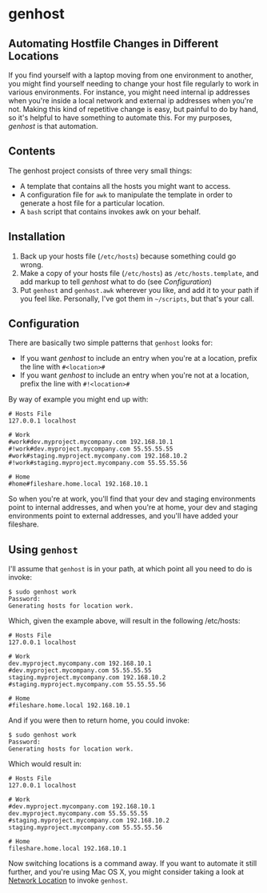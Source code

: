 # genhost
## Automating Hostfile Changes in Different Locations

If you find yourself with a laptop moving from one environment to another, you might find yourself needing to change your host file regularly to work in various environments.  For instance, you might need internal ip addresses when you're inside a local network and external ip addresses when you're not.  Making this kind of repetitive change is easy, but painful to do by hand, so it's helpful to have something to automate this.  For my purposes, *genhost* is that automation.

## Contents

The genhost project consists of three very small things:
 
 - A template that contains all the hosts you might want to access.
 - A configuration file for `awk` to manipulate the template in order to generate a host file for a particular location.
 - A `bash` script that contains invokes awk on your behalf.

## Installation

1. Back up your hosts file (`/etc/hosts`) because something could go wrong.
2. Make a copy of your hosts file (`/etc/hosts`) as `/etc/hosts.template`, and add markup to tell *genhost* what to do (see *Configuration*)
3. Put `genhost` and `genhost.awk` wherever you like, and add it to your path if you feel like.  Personally, I've got them in `~/scripts`, but that's your call.

## Configuration

There are basically two simple patterns that `genhost` looks for:

- If you want *genhost* to include an entry when you're at a location, prefix the line with `#<location>#`
- If you want *genhost* to include an entry when you're not at a location, prefix the line with `#!<location>#`

By way of example you might end up with:

	# Hosts File
	127.0.0.1 localhost
	
	# Work
	#work#dev.myproject.mycompany.com 192.168.10.1
	#!work#dev.myproject.mycompany.com 55.55.55.55
	#work#staging.myproject.mycompany.com 192.168.10.2
	#!work#staging.myproject.mycompany.com 55.55.55.56
	
	# Home
	#home#fileshare.home.local 192.168.10.1
	
So when you're at work, you'll find that your dev and staging environments point to internal addresses, and when you're at home, your dev and staging environments point to external addresses, and you'll have added your fileshare.

## Using `genhost`

I'll assume that `genhost` is in your path, at which point all you need to do is invoke:

	$ sudo genhost work
	Password:
	Generating hosts for location work.
	
Which, given the example above, will result in the following /etc/hosts:

	# Hosts File
	127.0.0.1 localhost

	# Work
	dev.myproject.mycompany.com 192.168.10.1
	#dev.myproject.mycompany.com 55.55.55.55
	staging.myproject.mycompany.com 192.168.10.2
	#staging.myproject.mycompany.com 55.55.55.56

	# Home
	#fileshare.home.local 192.168.10.1
	
And if you were then to return home, you could invoke:

	$ sudo genhost work
	Password:
	Generating hosts for location work.

Which would result in:

	# Hosts File
	127.0.0.1 localhost

	# Work
	#dev.myproject.mycompany.com 192.168.10.1
	dev.myproject.mycompany.com 55.55.55.55
	#staging.myproject.mycompany.com 192.168.10.2
	staging.myproject.mycompany.com 55.55.55.56

	# Home
	fileshare.home.local 192.168.10.1

Now switching locations is a command away.  If you want to automate it still further, and you're using Mac OS X, you might consider taking a look at [Network Location](http://networklocationapp.com/) to invoke `genhost`.